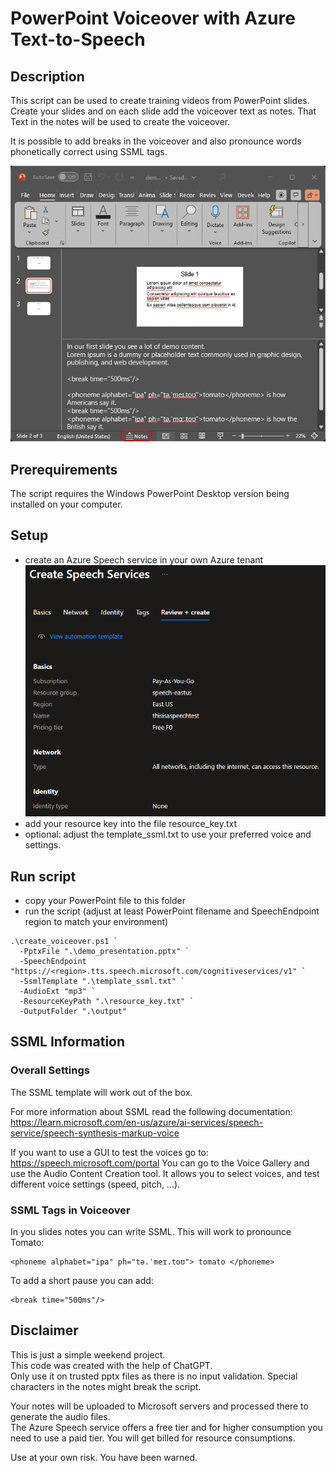 # PowerPoint Voiceover with Azure Text-to-Speech

## Description

This script can be used to create training videos from PowerPoint slides.  
Create your slides and on each slide add the voiceover text as notes. That Text in the notes will be used to create the voiceover.  

It is possible to add breaks in the voiceover and also pronounce words phonetically correct using SSML tags.

![PowerPoint Notes](documentation/PowerPoint_Slide_With_Notes.png)

## Prerequirements

The script requires the Windows PowerPoint Desktop version being installed on your computer.  

## Setup

- create an Azure Speech service in your own Azure tenant
  ![Azure Speech Service Creation](documentation/Azure_Speech_Service_Creation.png)
- add your resource key into the file resource_key.txt
- optional: adjust the template_ssml.txt to use your preferred voice and settings.

## Run script

- copy your PowerPoint file to this folder
- run the script (adjust at least PowerPoint filename and SpeechEndpoint region to match your environment)

```
.\create_voiceover.ps1 `
  -PptxFile ".\demo_presentation.pptx" `
  -SpeechEndpoint "https://<region>.tts.speech.microsoft.com/cognitiveservices/v1" `
  -SsmlTemplate ".\template_ssml.txt" `
  -AudioExt "mp3" `
  -ResourceKeyPath ".\resource_key.txt" `
  -OutputFolder ".\output"
```

## SSML Information

### Overall Settings

The SSML template will work out of the box.  

For more information about SSML read the following documentation:
https://learn.microsoft.com/en-us/azure/ai-services/speech-service/speech-synthesis-markup-voice

If you want to use a GUI to test the voices go to: 
https://speech.microsoft.com/portal 
You can go to the Voice Gallery and use the Audio Content Creation tool. 
It allows you to select voices, and test different voice settings (speed, pitch, ...). 

### SSML Tags in Voiceover

In you slides notes you can write SSML. This will work to pronounce Tomato:
```
<phoneme alphabet="ipa" ph="tə.ˈmeɪ.toʊ"> tomato </phoneme>
```

To add a short pause you can add:
```
<break time="500ms"/>
```

## Disclaimer

This is just a simple weekend project.  
This code was created with the help of ChatGPT.  
Only use it on trusted pptx files as there is no input validation. 
Special characters in the notes might break the script.  

Your notes will be uploaded to Microsoft servers and processed there to generate the audio files.  
The Azure Speech service offers a free tier and for higher consumption you need to use a paid tier. You will get billed for resource consumptions.  

Use at your own risk. You have been warned.
